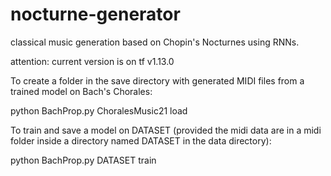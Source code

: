# nocturne-generator

classical music generation based on Chopin's Nocturnes using RNNs.

attention: current version is on tf v1.13.0

To create a folder in the save directory with generated MIDI files from a trained model on Bach's Chorales:

python BachProp.py ChoralesMusic21 load

To train and save a model on DATASET (provided the midi data are in a midi folder inside a directory named DATASET in the data directory):

python BachProp.py DATASET train
